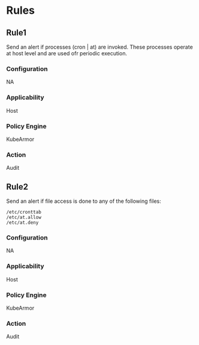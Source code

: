 # Rules

## Rule1
Send an alert if processes (cron | at) are invoked. These processes operate at host level and are used ofr periodic execution.

### Configuration
NA

### Applicability
Host

### Policy Engine
KubeArmor

### Action
Audit

## Rule2
Send an alert if file access is done to any of the following files:
```
/etc/cronttab
/etc/at.allow
/etc/at.deny
```

### Configuration
NA

### Applicability
Host

### Policy Engine
KubeArmor

### Action
Audit

